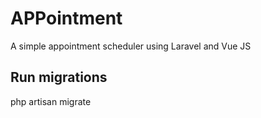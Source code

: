 # APPointment
A simple appointment scheduler using Laravel and Vue JS

## Run migrations
php artisan migrate


